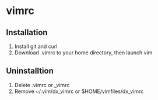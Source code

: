 # vimrc

## Installation

1. Install git and curl
2. Download .vimrc to your home directory, then launch vim

## Uninstalltion

1. Delete .vimrc or _vimrc
2. Remove ~/.vim/dx_vimrc or $HOME/vimfiles/dx_vimrc
